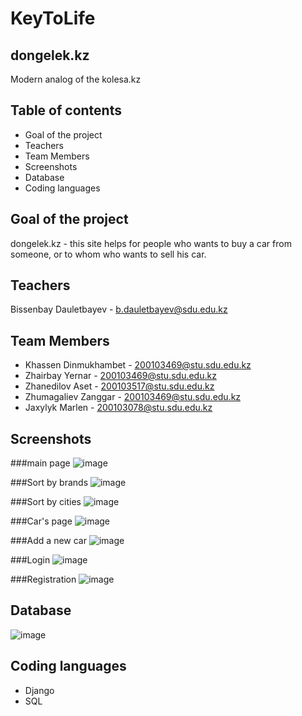 #                                 KeyToLife

## dongelek.kz
Modern analog of the kolesa.kz

## Table of contents
* Goal of the project
* Teachers
* Team Members
* Screenshots
* Database
* Coding languages

## Goal of the project
dongelek.kz - this site helps for people who wants to buy a car from someone, or to whom who wants to sell his car.

## Teachers
Bissenbay Dauletbayev - b.dauletbayev@sdu.edu.kz

## Team Members
* Khassen Dinmukhambet - 200103469@stu.sdu.edu.kz
* Zhairbay Yernar - 200103469@stu.sdu.edu.kz
* Zhanedilov Aset - 200103517@stu.sdu.edu.kz
* Zhumagaliev Zanggar - 200103469@stu.sdu.edu.kz
* Jaxylyk Marlen - 200103078@stu.sdu.edu.kz


## Screenshots
###main page
![image](https://user-images.githubusercontent.com/91070520/169205828-be712bea-e4ce-4851-a794-c80db6230a82.png)

###Sort by brands
![image](https://user-images.githubusercontent.com/91144667/169206167-b0dbdfdf-e261-4c88-aa8d-cae49f85565e.png)

###Sort by cities
![image](https://user-images.githubusercontent.com/91144667/169206212-2b264a79-c5d2-481d-966f-be30f4537bad.png)

###Car's page
![image](https://user-images.githubusercontent.com/91144667/169206289-07da5f62-5b3e-47be-8f7c-176211188d41.png)

###Add a new car
![image](https://user-images.githubusercontent.com/91144667/169206321-d2fd3be1-8335-4ea9-91bf-a08a1785284e.png)

###Login
![image](https://user-images.githubusercontent.com/91144667/169206346-87e40755-0be6-42d4-9cd2-f84d5f811e54.png)

###Registration
![image](https://user-images.githubusercontent.com/91144667/169206435-43bbbbe7-3b1c-477f-b2ca-b872be2c05b1.png)





## Database
![image](https://user-images.githubusercontent.com/91144667/169206520-9148c111-faa1-48c4-b085-49a01bc721d8.png)



## Coding languages
* Django
* SQL
